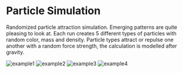 # Particle Simulation

Randomized particle attraction simulation. Emerging patterns are quite pleasing to look at. Each run creates 5 different types of particles with random color, mass and density. Particle types attract or repulse one another with a random force strength, the calculation is modelled after gravity.

![example1](example1.gif)
![example2](example2.gif)
![example3](example3.gif)
![example4](example4.gif)
